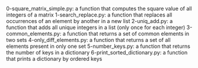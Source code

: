 0-square_matrix_simple.py: a function that computes the square value of all integers of a matrix
1-search_replace.py: a function that replaces all occurrences of an element by another in a new list
2-uniq_add.py: a function that adds all unique integers in a list (only once for each integer)
3-common_elements.py: a function that returns a set of common elements in two sets
4-only_diff_elements.py: a function that returns a set of all elements present in only one set
5-number_keys.py: a function that returns the number of keys in a dictionary
6-print_sorted_dictionary.py: a function that prints a dictionary by ordered keys
